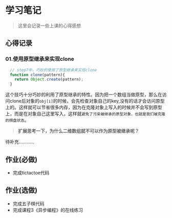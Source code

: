 # 学习笔记

> 这里会记录一些上课的心得感想

## 心得记录

### 01.使用原型继承来实现clone

```javascript
  // step7中，巧妙的使用了原型继承来实现clone
  function clone(pattern){
    return Object.create(pattern);
  }
```

这个技巧十分巧妙的利用了原型继承的特性。因为把一个数组当做原型，那么在访问clone后对象的`obj[i]`的时候，会先检查对象自己的key,没有的话才会访问原型上的。这样就可以节省很多内存，因为在克隆对象上写入的时候并不会写到原型上，而是在对象自己这里写入，这样就`避免了污染被继承的原型对象，也就是我们被克隆的棋盘状态`。

> **扩展思考一下，为什么二维数组就不可以作为原型被继承呢？**

待补充…………

## 作业(必做)

- 完成tictactoe代码

## 作业(选做)

- 完成五子棋代码
- 完成课程3《异步编程》的在线练习
